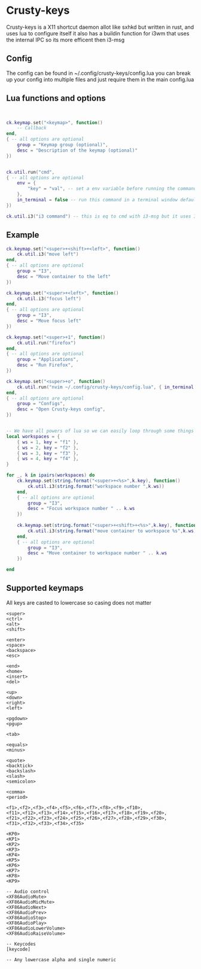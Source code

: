 # Crusty-keys
Crusty-keys is a X11 shortcut daemon allot like sxhkd but written in rust, and uses lua to configure itself it also has a buildin function for i3wm that uses the internal IPC so its more efficent then i3-msg


## Config
The config can be found in ~/.config/crusty-keys/config.lua
you can break up your config into multiple files and just require them in the main config.lua


## Lua functions and options
```lua


ck.keymap.set("<keymap>", function() 
    -- Callback
end, 
{ -- all options are optional
    group = "Keymap group (optional)",
    desc = "Description of the keymap (optional)"
})


ck.util.run("cmd", 
{ -- all options are optional 
    env = {
        "key" = "val", -- set a env variable before running the command.
    },
    in_terminal = false -- run this command in a terminal window default is false 
})

ck.util.i3("i3 command") -- this is eq to cmd with i3-msg but it uses IPC so its a bit more efficient.


```

## Example

```lua
ck.keymap.set("<super>+<shift>+<left>", function() 
    ck.util.i3("move left") 
end, 
{ -- all options are optional
    group = "I3",
    desc = "Move container to the left"
})

ck.keymap.set("<super>+<left>", function() 
    ck.util.i3("focus left") 
end, 
{ -- all options are optional
    group = "I3",
    desc = "Move focus left"
})

ck.keymap.set("<super>+1", function() 
    ck.util.run("firefox") 
end, 
{ -- all options are optional
    group = "Applications",
    desc = "Run Firefox",
})

ck.keymap.set("<super>+o", function() 
    ck.util.run("nvim ~/.config/crusty-keys/config.lua", { in_terminal = true }) 
end, 
{ -- all options are optional
    group = "Configs",
    desc = "Open Crusty-keys config",
})


-- We have all powers of lua so we can easily loop through some things
local workspaces = {
    { ws = 1, key = "f1" }, 
    { ws = 2, key = "f2" }, 
    { ws = 3, key = "f3" }, 
    { ws = 4, key = "f4" }, 
}

for _, k in ipairs(workspaces) do 
    ck.keymap.set(string.format("<super>+<%s>",k.key), function() 
        ck.util.i3(string.format("workspace number ",k.ws)) 
    end, 
    { -- all options are optional
        group = "I3",
        desc = "Focus workspace number " .. k.ws
    })
    
    ck.keymap.set(string.format("<super>+<shift>+<%s>",k.key), function() 
        ck.util.i3(string.format("move container to workspace %s",k.ws)) 
    end, 
    { -- all options are optional
        group = "I3",
        desc = "Move container to workspace number " .. k.ws
    })

end


```


## Supported keymaps 
All keys are casted to lowercase so casing does not matter 

```
<super>
<ctrl>
<alt>
<shift>

<enter>
<space>
<backspace>
<esc>

<end>
<home>
<insert>
<del>

<up>
<down>
<right>
<left>

<pgdown>
<pgup>

<tab>

<equals>
<minus>

<quote>
<backtick>
<backslash>
<slash>
<semicolon>

<comma>
<period>

<f1>,<f2>,<f3>,<f4>,<f5>,<f6>,<f7>,<f8>,<f9>,<f10>,
<f11>,<f12>,<f13>,<f14>,<f15>,<f16>,<f17>,<f18>,<f19>,<f20>,
<f21>,<f22>,<f23>,<f24>,<f25>,<f26>,<f27>,<f28>,<f29>,<f30>,
<f31>,<f32>,<f33>,<f34>,<f35>

<KP0>
<KP1>
<KP2>
<KP3>
<KP4>
<KP5>
<KP6>
<KP7>
<KP8>
<KP9>

-- Audio control
<XF86AudioMute>
<XF86AudioMicMute>
<XF86AudioNext>
<XF86AudioPrev>
<XF86AudioStop>
<XF86AudioPlay>
<XF86AudioLowerVolume>
<XF86AudioRaiseVolume>

-- Keycodes
[keycode]

-- Any lowercase alpha and single numeric 

```
